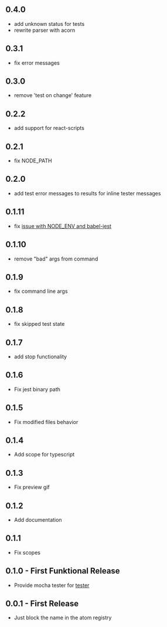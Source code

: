 ## 0.4.0
* add unknown status for tests
* rewrite parser with acorn

## 0.3.1
* fix error messages

## 0.3.0
* remove 'test on change' feature

## 0.2.2
* add support for react-scripts

## 0.2.1
* fix NODE_PATH

## 0.2.0
* add test error messages to results for inline tester messages

## 0.1.11
* fix [issue with NODE_ENV and babel-jest](https://github.com/yacut/tester-jest/issues/1)

## 0.1.10
* remove "bad" args from command

## 0.1.9
* fix command line args

## 0.1.8
* fix skipped test state

## 0.1.7
* add stop functionality

## 0.1.6
* Fix jest binary path

## 0.1.5
* Fix modified files behavior

## 0.1.4
* Add scope for typescript

## 0.1.3
* Fix preview gif

## 0.1.2
* Add documentation

## 0.1.1
* Fix scopes

## 0.1.0 - First Funktional Release
* Provide mocha tester for [tester](https://github.com/yacut/tester)

## 0.0.1 - First Release
* Just block the name in the atom registry
